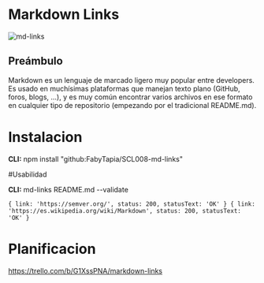 # Markdown Links

![md-links](https://user-images.githubusercontent.com/110297/42118443-b7a5f1f0-7bc8-11e8-96ad-9cc5593715a6.jpg)

## Preámbulo

Markdown es un lenguaje de marcado ligero muy popular entre developers. Es usado en muchísimas plataformas que manejan texto plano (GitHub, foros, blogs, ...), y es muy común encontrar varios archivos en ese formato en cualquier tipo de repositorio (empezando por el tradicional README.md).



# Instalacion 

**CLI:** npm install "github:FabyTapia/SCL008-md-links"

#Usabilidad

**CLI:** md-links README.md --validate

` { link: 'https://semver.org/', status: 200, statusText: 'OK' }
{ link: 'https://es.wikipedia.org/wiki/Markdown',
  status: 200,
  statusText: 'OK' } `

  # Planificacion

https://trello.com/b/G1XssPNA/markdown-links



